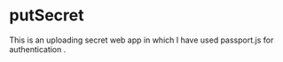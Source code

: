 # putSecret
This is an uploading secret web app in which I have used passport.js for authentication .

